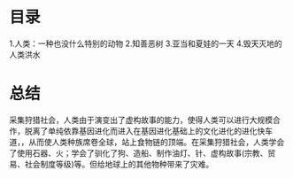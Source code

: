 # 目录
1.人类：一种也没什么特别的动物
2.知善恶树
3.亚当和夏娃的一天
4.毁天灭地的人类洪水

# 总结
采集狩猎社会，人类由于演变出了虚构故事的能力，使得人类可以进行大规模合作，脱离了单纯依靠基因进化而进入在基因进化基础上的文化进化的进化快车道，，从而使人类种族席卷全球，站上食物链的顶端。在采集狩猎社会，人类学会了使用石器、火；学会了驯化了狗、造船、制作油灯、针、虚构故事(宗教、贸易、社会制度等级)等。但给地球上的其他物种带来了灾难。
